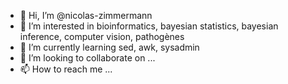 - 👋 Hi, I’m @nicolas-zimmermann
- 👀 I’m interested in bioinformatics, bayesian statistics, bayesian inference, computer vision, pathogènes
- 🌱 I’m currently learning sed, awk, sysadmin
- 💞️ I’m looking to collaborate on ...
- 📫 How to reach me ...

<!---
nicolas-zimmermann/nicolas-zimmermann is a ✨ special ✨ repository because its `README.md` (this file) appears on your GitHub profile.
You can click the Preview link to take a look at your changes.
--->
